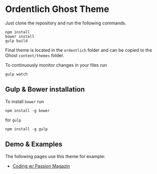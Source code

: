 # Ordentlich Ghost Theme

Just clone the repository and run the following commands.

```
npm install
bower install
gulp build
```

Final theme is located in the `ordentlich` folder and can be copied to the Ghost `content/themes` folder.

To continuously monitor changes in your files run

`gulp watch`

## Gulp & Bower installation

To install `bower` run

`npm install -g bower`

for `gulp`

`npm install -g gulp`

## Demo & Examples

The following pages use this theme for example:

- [Coding w/ Passion Magazin](http://mag.codingwithpassion.com/)
